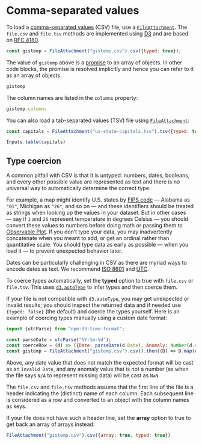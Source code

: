 # Comma-separated values

To load a [comma-separated values](https://en.wikipedia.org/wiki/Comma-separated_values) (CSV) file, use a [`FileAttachment`](../javascript/files). The `file.csv` and `file.tsv` methods are implemented using [D3](https://d3js.org/d3-dsv) and are based on [RFC 4180](https://datatracker.ietf.org/doc/html/rfc4180).

```js echo
const gistemp = FileAttachment("gistemp.csv").csv({typed: true});
```

The value of `gistemp` above is a [promise](./promises) to an array of objects. In other code blocks, the promise is resolved implicitly and hence you can refer to it as an array of objects.

```js echo
gistemp
```

The column names are listed in the `columns` property:

```js echo
gistemp.columns
```

You can also load a tab-separated values (TSV) file using [`FileAttachment`](../javascript/files):

```js echo
const capitals = FileAttachment("us-state-capitals.tsv").tsv({typed: true});
```

```js echo
Inputs.table(capitals)
```

## Type coercion

A common pitfall with CSV is that it is untyped: numbers, dates, booleans, and every other possible value are represented as text and there is no universal way to automatically determine the correct type.

For example, a map might identify U.S. states by [FIPS code](https://transition.fcc.gov/oet/info/maps/census/fips/fips.txt) — Alabama as `"01"`, Michigan as `"26"`, and so on — and these identifiers should be treated as strings when looking up the values in your dataset. But in other cases — say if `1` and `26` represent temperature in degrees Celsius — you should convert these values to numbers before doing math or passing them to [Observable Plot](./plot). If you don’t type your data, you may inadvertently concatenate when you meant to add, or get an ordinal rather than quantitative scale. You should type data as early as possible — when you load it — to prevent unexpected behavior later.

Dates can be particularly challenging in CSV as there are myriad ways to encode dates as text. We recommend [ISO 8601](https://en.wikipedia.org/wiki/ISO_8601) and [UTC](https://en.wikipedia.org/wiki/Coordinated_Universal_Time).

To coerce types automatically, set the **typed** option to true with `file.csv` or `file.tsv`. This uses [`d3.autoType`](https://d3js.org/d3-dsv#autoType) to infer types and then coerce them.

If your file is not compatible with `d3.autoType`, you may get unexpected or invalid results; you should inspect the returned data and if needed use `{typed: false}` (the default) and coerce the types yourself. Here is an example of coercing types manually using a custom date format:

```js run=false
import {utcParse} from "npm:d3-time-format";

const parseDate = utcParse("%Y-%m-%d");
const coerceRow = (d) => ({Date: parseDate(d.Date), Anomaly: Number(d.Anomaly)});
const gistemp = FileAttachment("gistemp.csv").csv().then((D) => D.map(coerceRow));
```

Above, any date value that does not match the expected format will be cast as an `Invalid Date`, and any anomaly value that is not a number (as when the file says `N/A` to represent missing data) will be cast as `NaN`.

The `file.csv` and `file.tsv` methods assume that the first line of the file is a header indicating the (distinct) name of each column. Each subsequent line is considered as a row and converted to an object with the column names as keys.

If your file does not have such a header line, set the **array** option to true to get back an array of arrays instead:

```js echo
FileAttachment("gistemp.csv").csv({array: true, typed: true})
```
